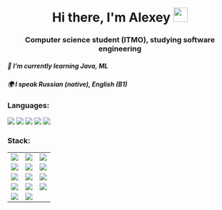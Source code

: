 <h1 align="center">Hi there, I'm Alexey</a> 
<img src="https://github.com/blackcater/blackcater/raw/main/images/Hi.gif" height="32"/></h1>
<h3 align="center">Computer science student (ITMO), studying software engineering</h3>
<h5 align="left">🌱 I’m currently learning Java, ML</h5>
<h5 align="left">🌍 I speak Russian (native), English (B1)</h5>
<h3 align="left">Languages:</h3>
<img src="https://img.shields.io/badge/python-3670A0?style=for-the-badge&logo=python&logoColor=ffdd54)"> <img src="https://img.shields.io/badge/latex-%23008080.svg?style=for-the-badge&logo=latex&logoColor=white">
<img src="https://img.shields.io/badge/java-%23ED8B00.svg?style=for-the-badge&logo=openjdk&logoColor=white">
<img src="https://img.shields.io/badge/c-%2300599C.svg?style=for-the-badge&logo=c&logoColor=white">
<img src="https://img.shields.io/badge/c++-%2300599C.svg?style=for-the-badge&logo=c%2B%2B&logoColor=white">
<h3 align="left">Stack:</h3>
<table>
  <tr>
    <td><img src="https://img.shields.io/badge/Anaconda-%2344A833.svg?style=for-the-badge&logo=anaconda&logoColor=white"></td>
    <td><img src="https://img.shields.io/badge/IntelliJIDEA-000000.svg?style=for-the-badge&logo=intellij-idea&logoColor=white"></td>
    <td><img src="https://img.shields.io/badge/jupyter-%23FA0F00.svg?style=for-the-badge&logo=jupyter&logoColor=white"></td>
  </tr>
  <tr>
    <td><img src="https://img.shields.io/badge/pycharm-143?style=for-the-badge&logo=pycharm&logoColor=black&color=black&labelColor=green"></td>
    <td><img src="https://img.shields.io/badge/Visual%20Studio-5C2D91.svg?style=for-the-badge&logo=visual-studio&logoColor=white"></td>
    <td><img src="https://img.shields.io/badge/Matplotlib-%23ffffff.svg?style=for-the-badge&logo=Matplotlib&logoColor=black"></td>
  </tr>
  <tr>
    <td><img src="https://img.shields.io/badge/numpy-%23013243.svg?style=for-the-badge&logo=numpy&logoColor=white"></td>
    <td><img src="https://img.shields.io/badge/pandas-%23150458.svg?style=for-the-badge&logo=pandas&logoColor=white"></td>
    <td><img src="https://img.shields.io/badge/scikit--learn-%23F7931E.svg?style=for-the-badge&logo=scikit-learn&logoColor=white"></td>
  </tr>
  <tr>
    <td><img src="https://img.shields.io/badge/Linux-FCC624?style=for-the-badge&logo=linux&logoColor=black"></td>
    <td><img src="https://img.shields.io/badge/-Arduino-00979D?style=for-the-badge&logo=Arduino&logoColor=white"></td>
    <td><img src="https://img.shields.io/badge/git-%23F05033.svg?style=for-the-badge&logo=git&logoColor=white"></td>
  </tr>
  <tr>
    <td><img src="https://img.shields.io/badge/github-%23121011.svg?style=for-the-badge&logo=github&logoColor=white"></td>
    <td><img src="https://img.shields.io/badge/Apache%20Maven-C71A36?style=for-the-badge&logo=Apache%20Maven&logoColor=white"></td>
    <td></td>
  </tr>
</table>

